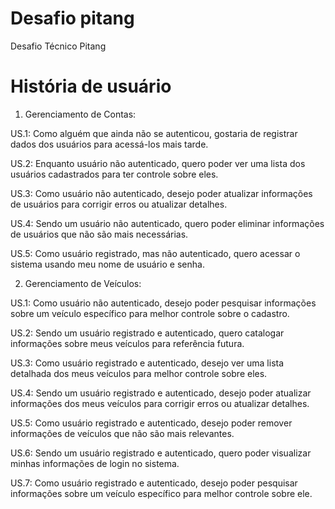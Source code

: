 # Desafio pitang
 Desafio Técnico Pitang

 
# História de usuário
 
1. Gerenciamento de Contas:

US.1: Como alguém que ainda não se autenticou, gostaria de registrar dados dos usuários para acessá-los mais tarde.

US.2: Enquanto usuário não autenticado, quero poder ver uma lista dos usuários cadastrados para ter controle sobre eles.

US.3: Como usuário não autenticado, desejo poder atualizar informações de usuários para corrigir erros ou atualizar detalhes.

US.4: Sendo um usuário não autenticado, quero poder eliminar informações de usuários que não são mais necessárias.

US.5: Como usuário registrado, mas não autenticado, quero acessar o sistema usando meu nome de usuário e senha.

2. Gerenciamento de Veículos:

US.1: Como usuário não autenticado, desejo poder pesquisar informações sobre um veículo específico para melhor controle sobre o cadastro.

US.2: Sendo um usuário registrado e autenticado, quero catalogar informações sobre meus veículos para referência futura.

US.3: Como usuário registrado e autenticado, desejo ver uma lista detalhada dos meus veículos para melhor controle sobre eles.

US.4: Sendo um usuário registrado e autenticado, desejo poder atualizar informações dos meus veículos para corrigir erros ou atualizar detalhes.

US.5: Como usuário registrado e autenticado, desejo poder remover informações de veículos que não são mais relevantes.

US.6: Sendo um usuário registrado e autenticado, quero poder visualizar minhas informações de login no sistema.

US.7: Como usuário registrado e autenticado, desejo poder pesquisar informações sobre um veículo específico para melhor controle sobre ele.